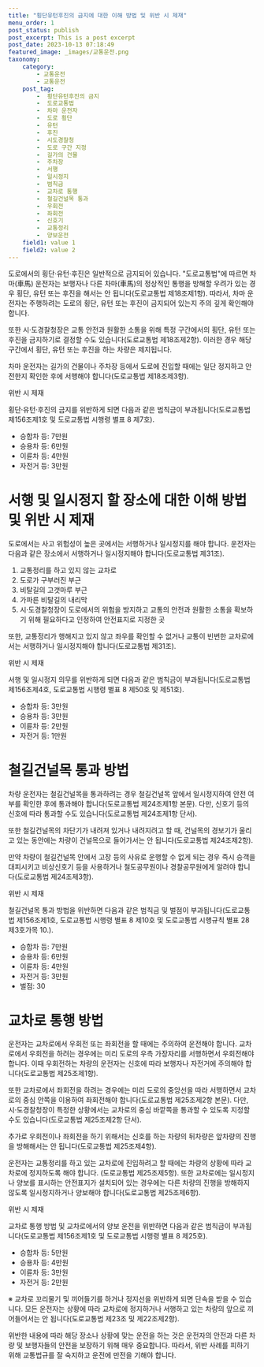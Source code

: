 ```yaml
---
title: "횡단유턴후진의 금지에 대한 이해 방법 및 위반 시 제재"
menu_order: 1
post_status: publish
post_excerpt: This is a post excerpt
post_date: 2023-10-13 07:18:49
featured_image: _images/교통운전.png
taxonomy:
    category:
        - 교통운전
        - 교통운전
    post_tag:
        -  횡단유턴후진의 금지
        -  도로교통법
        -  차마 운전자
        -  도로 횡단
        -  유턴
        -  후진
        -  시도경찰청
        -  도로 구간 지정
        -  길가의 건물
        -  주차장
        -  서행
        -  일시정지
        -  범칙금
        -  교차로 통행
        -  철길건널목 통과
        -  우회전
        -  좌회전
        -  신호기
        -  교통정리
        -  양보운전
    field1: value 1
    field2: value 2
---
```



도로에서의 횡단·유턴·후진은 일반적으로 금지되어 있습니다. "도로교통법"에 따르면 차마(車馬) 운전자는 보행자나 다른 차마(車馬)의 정상적인 통행을 방해할 우려가 있는 경우 횡단, 유턴 또는 후진을 해서는 안 됩니다(도로교통법 제18조제1항). 따라서, 차마 운전자는 주행하려는 도로의 횡단, 유턴 또는 후진이 금지되어 있는지 주의 깊게 확인해야 합니다.

또한 시·도경찰청장은 교통 안전과 원활한 소통을 위해 특정 구간에서의 횡단, 유턴 또는 후진을 금지하기로 결정할 수도 있습니다(도로교통법 제18조제2항). 이러한 경우 해당 구간에서 횡단, 유턴 또는 후진을 하는 차량은 제지됩니다.

차마 운전자는 길가의 건물이나 주차장 등에서 도로에 진입할 때에는 일단 정지하고 안전한지 확인한 후에 서행해야 합니다(도로교통법 제18조제3항).

위반 시 제재

횡단·유턴·후진의 금지를 위반하게 되면 다음과 같은 범칙금이 부과됩니다(도로교통법 제156조제1호 및 도로교통법 시행령 별표 8 제7호).

- 승합차 등: 7만원
- 승용차 등: 6만원
- 이륜차 등: 4만원
- 자전거 등: 3만원

# 서행 및 일시정지 할 장소에 대한 이해 방법 및 위반 시 제재

도로에서는 사고 위험성이 높은 곳에서는 서행하거나 일시정지를 해야 합니다. 운전자는 다음과 같은 장소에서 서행하거나 일시정지해야 합니다(도로교통법 제31조).

1. 교통정리를 하고 있지 않는 교차로
2. 도로가 구부러진 부근
3. 비탈길의 고갯마루 부근
4. 가파른 비탈길의 내리막
5. 시·도경찰청장이 도로에서의 위험을 방지하고 교통의 안전과 원활한 소통을 확보하기 위해 필요하다고 인정하여 안전표지로 지정한 곳

또한, 교통정리가 행해지고 있지 않고 좌우를 확인할 수 없거나 교통이 빈번한 교차로에서는 서행하거나 일시정지해야 합니다(도로교통법 제31조).

위반 시 제재

서행 및 일시정지 의무를 위반하게 되면 다음과 같은 범칙금이 부과됩니다(도로교통법 제156조제4호, 도로교통법 시행령 별표 8 제50호 및 제51호).

- 승합차 등: 3만원
- 승용차 등: 3만원
- 이륜차 등: 2만원
- 자전거 등: 1만원

# 철길건널목 통과 방법

차량 운전자는 철길건널목을 통과하려는 경우 철길건널목 앞에서 일시정지하여 안전 여부를 확인한 후에 통과해야 합니다(도로교통법 제24조제1항 본문). 다만, 신호기 등의 신호에 따라 통과할 수도 있습니다(도로교통법 제24조제1항 단서).

또한 철길건널목의 차단기가 내려져 있거나 내려지려고 할 때, 건널목의 경보기가 울리고 있는 동안에는 차량이 건널목으로 들어가서는 안 됩니다(도로교통법 제24조제2항).

만약 차량이 철길건널목 안에서 고장 등의 사유로 운행할 수 없게 되는 경우 즉시 승객을 대피시키고 비상신호기 등을 사용하거나 철도공무원이나 경찰공무원에게 알려야 합니다(도로교통법 제24조제3항).

위반 시 제재

철길건널목 통과 방법을 위반하면 다음과 같은 범칙금 및 벌점이 부과됩니다(도로교통법 제156조제1호, 도로교통법 시행령 별표 8 제10호 및 도로교통법 시행규칙 별표 28 제3호가목 10.).

- 승합차 등: 7만원
- 승용차 등: 6만원
- 이륜차 등: 4만원
- 자전거 등: 3만원
- 벌점: 30

# 교차로 통행 방법

운전자는 교차로에서 우회전 또는 좌회전을 할 때에는 주의하여 운전해야 합니다. 교차로에서 우회전을 하려는 경우에는 미리 도로의 우측 가장자리를 서행하면서 우회전해야 합니다. 이때 우회전하는 차량의 운전자는 신호에 따라 보행자나 자전거에 주의해야 합니다(도로교통법 제25조제1항).

또한 교차로에서 좌회전을 하려는 경우에는 미리 도로의 중앙선을 따라 서행하면서 교차로의 중심 안쪽을 이용하여 좌회전해야 합니다(도로교통법 제25조제2항 본문). 다만, 시·도경찰청장이 특정한 상황에서는 교차로의 중심 바깥쪽을 통과할 수 있도록 지정할 수도 있습니다(도로교통법 제25조제2항 단서).

추가로 우회전이나 좌회전을 하기 위해서는 신호를 하는 차량의 뒤차량은 앞차량의 진행을 방해해서는 안 됩니다(도로교통법 제25조제4항).

운전자는 교통정리를 하고 있는 교차로에 진입하려고 할 때에는 차량의 상황에 따라 교차로에 정지하도록 해야 합니다. (도로교통법 제25조제5항). 또한 교차로에는 일시정지나 양보를 표시하는 안전표지가 설치되어 있는 경우에는 다른 차량의 진행을 방해하지 않도록 일시정지하거나 양보해야 합니다(도로교통법 제25조제6항).

위반 시 제재

교차로 통행 방법 및 교차로에서의 양보 운전을 위반하면 다음과 같은 범칙금이 부과됩니다(도로교통법 제156조제1호 및 도로교통법 시행령 별표 8 제25호).

- 승합차 등: 5만원
- 승용차 등: 4만원
- 이륜차 등: 3만원
- 자전거 등: 2만원

※ 교차로 꼬리물기 및 끼어들기를 하거나 정지선을 위반하게 되면 단속을 받을 수 있습니다. 모든 운전자는 상황에 따라 교차로에 정지하거나 서행하고 있는 차량의 앞으로 끼어들어서는 안 됩니다(도로교통법 제23조 및 제22조제2항).

위반한 내용에 따라 해당 장소나 상황에 맞는 운전을 하는 것은 운전자의 안전과 다른 차량 및 보행자들의 안전을 보장하기 위해 매우 중요합니다. 따라서, 위반 사례를 피하기 위해 교통법규를 잘 숙지하고 운전에 만전을 기해야 합니다.

